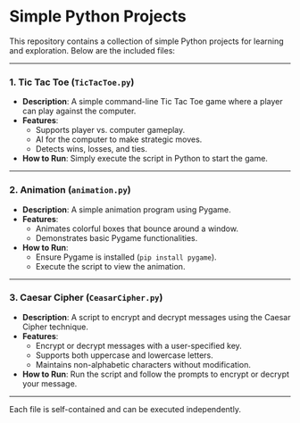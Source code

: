 # Simple Python Projects

This repository contains a collection of simple Python projects for learning and exploration. Below are the included files:

---

### 1. Tic Tac Toe (`TicTacToe.py`)
- **Description**: A simple command-line Tic Tac Toe game where a player can play against the computer.
- **Features**:
  - Supports player vs. computer gameplay.
  - AI for the computer to make strategic moves.
  - Detects wins, losses, and ties.
- **How to Run**: Simply execute the script in Python to start the game.

---

### 2. Animation (`animation.py`)
- **Description**: A simple animation program using Pygame.
- **Features**:
  - Animates colorful boxes that bounce around a window.
  - Demonstrates basic Pygame functionalities.
- **How to Run**:
  - Ensure Pygame is installed (`pip install pygame`).
  - Execute the script to view the animation.

---

### 3. Caesar Cipher (`CeasarCipher.py`)
- **Description**: A script to encrypt and decrypt messages using the Caesar Cipher technique.
- **Features**:
  - Encrypt or decrypt messages with a user-specified key.
  - Supports both uppercase and lowercase letters.
  - Maintains non-alphabetic characters without modification.
- **How to Run**: Run the script and follow the prompts to encrypt or decrypt your message.

---

Each file is self-contained and can be executed independently.
